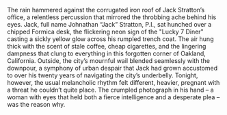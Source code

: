 The rain hammered against the corrugated iron roof of Jack Stratton’s office, a relentless percussion that mirrored the throbbing ache behind his eyes.  Jack,  full name Johnathan “Jack” Stratton, P.I., sat hunched over a chipped Formica desk, the flickering neon sign of the "Lucky 7 Diner" casting a sickly yellow glow across his rumpled trench coat.  The air hung thick with the scent of stale coffee, cheap cigarettes, and the lingering dampness that clung to everything in this forgotten corner of Oakland, California.  Outside, the city’s mournful wail blended seamlessly with the downpour, a symphony of urban despair that Jack had grown accustomed to over his twenty years of navigating the city’s underbelly.  Tonight, however, the usual melancholic rhythm felt different, heavier, pregnant with a threat he couldn’t quite place.  The crumpled photograph in his hand – a woman with eyes that held both a fierce intelligence and a desperate plea – was the reason why.
